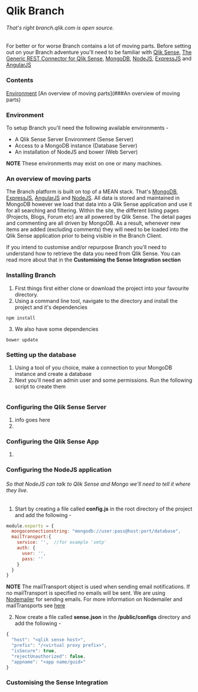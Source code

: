# Qlik Branch
###### That's right branch.qlik.com is open source.

For better or for worse Branch contains a lot of moving parts. Before setting out on your Branch adventure you'll need to be familiar with [Qlik Sense](), [The Generic REST Connector for Qlik Sense](), [MongoDB](), [NodeJS](), [ExpressJS]() and [AngularJS]()
### Contents
[Environment](###Environment)
[An overview of moving parts](###An overview of moving parts)

### Environment
To setup Branch you'll need the following available environments - 
* A Qlik Sense Server Environment (Sense Server)
* Access to a MongoDB instance (Database Server)
* An installation of NodeJS and bower (Web Server)

**NOTE** These environments may exist on one or many machines.

### An overview of moving parts
The Branch platform is built on top of a MEAN stack. That's [MongoDB](), [ExpressJS](), [AngularJS]() and [NodeJS](). 
All data is stored and maintained in MongoDB however we load that data into a Qlik Sense application and use it for all searching and filtering. Within the site, the different listing pages (Projects, Blogs, Forum etc) are all powered by Qlik Sense. The detail pages and commenting are all driven by MongoDB. As a result, whenever new items are added (excluding comments) they will need to be loaded into the Qlik Sense application prior to being visible in the Branch Client.

If you intend to customise and/or repurpose Branch you'll need to understand how to retrieve the data you need from Qlik Sense. You can read more about that in the **Customising the Sense Integration section**

### Installing Branch
1. First things first either clone or download the project into your favourite directory.
2. Using a command line tool, navigate to the directory and install the project and it's dependencies
```
npm install
```
3. We also have some dependencies
```
bower update
```
### Setting up the database
1. Using a tool of you choice, make a connection to your MongoDB instance and create a database
2. Next you'll need an admin user and some permissions. Run the following script to create them
```

```

### Configuring the Qlik Sense Server
1. info goes here
2. 

### Configuring the Qlik Sense App
1. 

### Configuring the NodeJS application
###### So that NodeJS can talk to Qlik Sense and Mongo we'll need to tell it where they live. 
1. Start by creating a file called **config.js** in the root directory of the project and add the following -
```javascript
module.exports = {
  mongoconnectionstring: "mongodb://user:pass@host:port/database",
  mailTransport:{
    service: '',  //for example 'smtp'
    auth: {
      user: '',
      pass: ''
    }
  }
}
```
**NOTE** The mailTransport object is used when sending email notifications. If no mailTransport is specified no emails will be sent. 
We are using [Nodemailer](https://github.com/andris9/Nodemailer) for sending emails. For more information on Nodemailer and mailTransports see [here](https://github.com/andris9/Nodemailer)

2. Now create a file called **sense.json** in the **/public/configs** directory and add the following -
```javascript
{
  "host": "<qlik sense host>",
  "prefix": "/<virtual proxy prefix>",
  "isSecure": true,
  "rejectUnauthorized": false,
  "appname": "<app name/guid>"
}
```

### Customising the Sense Integration
